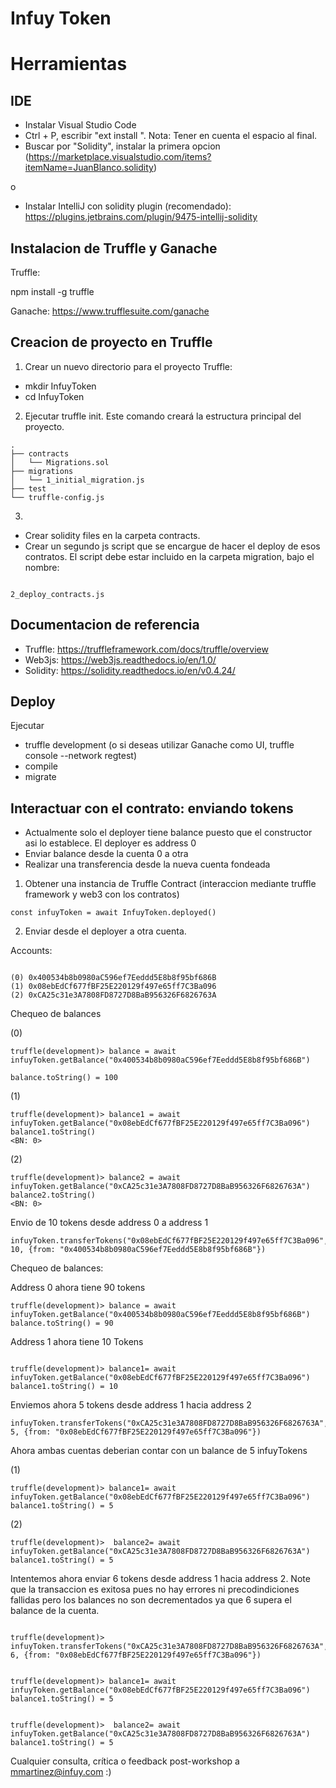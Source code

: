 # Infuy Token




# Herramientas

## IDE

- Instalar Visual Studio Code
- Ctrl + P, escribir  "ext install ". Nota: Tener en cuenta el espacio al final.
- Buscar por "Solidity", instalar la primera opcion (https://marketplace.visualstudio.com/items?itemName=JuanBlanco.solidity)

o 

- Instalar IntelliJ con solidity plugin (recomendado):  https://plugins.jetbrains.com/plugin/9475-intellij-solidity





## Instalacion de Truffle y Ganache

Truffle:

npm install -g truffle

Ganache:
https://www.trufflesuite.com/ganache


## Creacion de proyecto en Truffle

1. Crear un nuevo directorio para el proyecto Truffle: 

- mkdir InfuyToken
- cd InfuyToken
 

2. Ejecutar truffle init. Este comando creará la estructura principal del proyecto.  

```
.
├── contracts
│   └── Migrations.sol
├── migrations
│   └── 1_initial_migration.js
├── test
└── truffle-config.js
```
3. 

- Crear solidity files en la carpeta contracts. 
- Crear un segundo js script que se encargue de hacer el deploy de esos contratos. El script debe estar incluido en la carpeta migration, bajo el nombre:
```

2_deploy_contracts.js
```

## Documentacion de referencia

- Truffle: https://truffleframework.com/docs/truffle/overview
- Web3js: https://web3js.readthedocs.io/en/1.0/
- Solidity: https://solidity.readthedocs.io/en/v0.4.24/


## Deploy  

Ejecutar

- truffle development (o si deseas utilizar Ganache como UI, truffle console --network regtest)
- compile
- migrate 


## Interactuar con el contrato: enviando tokens

- Actualmente solo el deployer tiene balance puesto que el constructor asi lo establece. El deployer es  address 0
- Enviar balance desde la cuenta 0 a otra
- Realizar una transferencia desde la nueva cuenta fondeada

1. Obtener una instancia de Truffle Contract (interaccion mediante truffle framework y web3 con los contratos)
```
const infuyToken = await InfuyToken.deployed()
```
2. Enviar desde el deployer a otra cuenta. 

Accounts: 
```

(0) 0x400534b8b0980aC596ef7Eeddd5E8b8f95bf686B
(1) 0x08ebEdCf677fBF25E220129f497e65ff7C3Ba096
(2) 0xCA25c31e3A7808FD8727D8BaB956326F6826763A
```

Chequeo de balances

(0)
```
truffle(development)> balance = await infuyToken.getBalance("0x400534b8b0980aC596ef7Eeddd5E8b8f95bf686B")

balance.toString() = 100

```


(1)
```
truffle(development)> balance1 = await infuyToken.getBalance("0x08ebEdCf677fBF25E220129f497e65ff7C3Ba096")
balance1.toString()
<BN: 0>
```
(2)
```
truffle(development)> balance2 = await infuyToken.getBalance("0xCA25c31e3A7808FD8727D8BaB956326F6826763A")
balance2.toString()
<BN: 0>
```

Envio de 10 tokens desde address 0 a address 1
```
infuyToken.transferTokens("0x08ebEdCf677fBF25E220129f497e65ff7C3Ba096", 10, {from: "0x400534b8b0980aC596ef7Eeddd5E8b8f95bf686B"})
```

Chequeo de balances:


Address 0 ahora tiene 90 tokens
```
truffle(development)> balance = await infuyToken.getBalance("0x400534b8b0980aC596ef7Eeddd5E8b8f95bf686B")
balance.toString() = 90

```

Address 1 ahora tiene 10 Tokens 
```

truffle(development)> balance1= await infuyToken.getBalance("0x08ebEdCf677fBF25E220129f497e65ff7C3Ba096")
balance1.toString() = 10

```

Enviemos ahora 5 tokens desde address 1 hacia address 2
```
infuyToken.transferTokens("0xCA25c31e3A7808FD8727D8BaB956326F6826763A", 5, {from: "0x08ebEdCf677fBF25E220129f497e65ff7C3Ba096"})

```

Ahora ambas cuentas deberian contar con  un balance de 5 infuyTokens 

(1)
```
truffle(development)> balance1= await infuyToken.getBalance("0x08ebEdCf677fBF25E220129f497e65ff7C3Ba096")
balance1.toString() = 5
```
(2)
```
truffle(development)>  balance2= await infuyToken.getBalance("0xCA25c31e3A7808FD8727D8BaB956326F6826763A")
balance1.toString() = 5

```

Intentemos ahora enviar 6 tokens desde address 1 hacia address 2. Note que la transaccion es exitosa pues no hay errores ni precodindiciones fallidas pero los balances no son decrementados ya que 6 supera el balance de la cuenta.

```

truffle(development)> infuyToken.transferTokens("0xCA25c31e3A7808FD8727D8BaB956326F6826763A", 6, {from: "0x08ebEdCf677fBF25E220129f497e65ff7C3Ba096"})

  
truffle(development)> balance1= await infuyToken.getBalance("0x08ebEdCf677fBF25E220129f497e65ff7C3Ba096")
balance1.toString() = 5


truffle(development)>  balance2= await infuyToken.getBalance("0xCA25c31e3A7808FD8727D8BaB956326F6826763A")
balance1.toString() = 5
```


Cualquier consulta, crítica o feedback post-workshop a mmartinez@infuy.com :)
